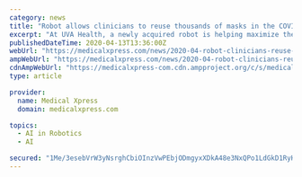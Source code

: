 ```yaml
---
category: news
title: "Robot allows clinicians to reuse thousands of masks in the COVID-19 fight"
excerpt: "At UVA Health, a newly acquired robot is helping maximize the life of some of the most critical personal protective equipment, or PPE, at a time when the surge of demand for such items has ..."
publishedDateTime: 2020-04-13T13:36:00Z
webUrl: "https://medicalxpress.com/news/2020-04-robot-clinicians-reuse-thousands-masks.html"
ampWebUrl: "https://medicalxpress.com/news/2020-04-robot-clinicians-reuse-thousands-masks.amp"
cdnAmpWebUrl: "https://medicalxpress-com.cdn.ampproject.org/c/s/medicalxpress.com/news/2020-04-robot-clinicians-reuse-thousands-masks.amp"
type: article

provider:
  name: Medical Xpress
  domain: medicalxpress.com

topics:
  - AI in Robotics
  - AI

secured: "1Me/3esebVrW3yNsrghCbiOInzVwPEbjODmgyxXDkA48e3NxQPo1LdGkD1RyHW6CsEl8+jCzd1z1i9xgz0pK1ZLwzjmqpg+/BXdaOISS3RSOSj1dyG7MpJNQpfeXnXa5ds2NuJkTz/LM6KE9ySVH5CItwDR7Gdm55UR+OH8Y8amnr78TTWBQrY0ttls+MuLyGHmVsgKjf8aMKakxdK8vkIpmxFK/mfnLnjVWRVXzlLRiTIQhvvMfuU7DnBl+z3JO8Q6pi6AAS5s0/p7BWyioVAWOgZnP62vjVBOeFcrXv3E4Zou+EUDPcD+yOD2p08ct;p/nHMC75glu5rGrPvS3dxQ=="
---
```


